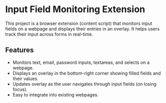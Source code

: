 # Input Field Monitoring Extension

This project is a browser extension (content script) that monitors input fields on a webpage and displays their entries in an overlay. It helps users track their input across forms in real-time.


## Features

- Monitors text, email, password inputs, textareas, and selects on a webpage.
- Displays an overlay in the bottom-right corner showing filled fields and their values.
- Updates overlay as the user navigates through input fields (on losing focus).
- Easy to integrate into existing webpages.
